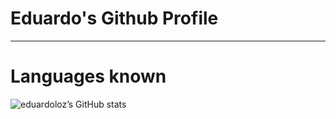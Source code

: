 # Eduardo's Github Profile

---

# Languages known
![eduardoloz’s GitHub stats](https://github-readme-stats.vercel.app/api?username=eduardolzo&show_icons=true&theme=dracula)
[](https://img.shields.io/badge/Python-blue)
